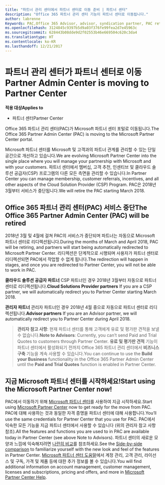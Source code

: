 ```yaml
---
title: "파트너 관리 센터에서 파트너 센터로 이동 준비 | 파트너 센터"
description: "Office 365 파트너 관리 센터 기능이 파트너 센터로 이동됩니다."
author: labrenne
Keywords: PAC,Office 365 Advisor, advisor, syndication partner, PAC retire, PAC retiring
ms.openlocfilehash: 3124845c9397b5d9a03f376fe99fea2d7e45963c
ms.sourcegitcommit: 628443b08dde9d2f02553b46e669504c620c3da4
ms.translationtype: HT
ms.contentlocale: ko-KR
ms.lasthandoff: 12/21/2017
---
```

# <a name="partner-admin-center-is-moving-to-partner-center"></a><span data-ttu-id="82888-103">파트너 관리 센터가 파트너 센터로 이동</span><span class="sxs-lookup"><span data-stu-id="82888-103">Partner Admin Center is moving to Partner Center</span></span>

**<span data-ttu-id="82888-104">적용 대상</span><span class="sxs-lookup"><span data-stu-id="82888-104">Applies to</span></span>**

-  <span data-ttu-id="82888-105">파트너 센터</span><span class="sxs-lookup"><span data-stu-id="82888-105">Partner Center</span></span>

<span data-ttu-id="82888-106">Office 365 파트너 관리 센터(PAC)가 Microsoft 파트너 센터 포털로 이동됩니다.</span><span class="sxs-lookup"><span data-stu-id="82888-106">The Office 365 Partner Admin Center (PAC) is moving to the Microsoft Partner Center portal.</span></span>

<span data-ttu-id="82888-107">Microsoft 파트너 센터를 Microsoft 및 고객과의 파트너 관계를 관리할 수 있는 단일 공간으로 개선하고 있습니다.</span><span class="sxs-lookup"><span data-stu-id="82888-107">We are evolving Microsoft Partner Center into the single place where you will manage your partnership with Microsoft and with your customers.</span></span> <span data-ttu-id="82888-108">파트너 센터에서 멤버십, 고객 추천, 인센티브 및 클라우드 솔루션 공급자(CSP) 프로그램의 다른 모든 측면을 관리할 수 있습니다.</span><span class="sxs-lookup"><span data-stu-id="82888-108">In Partner Center you can manage membership, customer referrals, incentives, and all other aspects of the Cloud Solution Provider (CSP) Program.</span></span> <span data-ttu-id="82888-109">PAC은 2018년 3월부터 서비스가 중단됩니다.</span><span class="sxs-lookup"><span data-stu-id="82888-109">We will retire the PAC starting March 2018.</span></span>

## <a name="the-office-365-partner-admin-center-pac-will-be-retired"></a><span data-ttu-id="82888-110">Office 365 파트너 관리 센터(PAC) 서비스 중단</span><span class="sxs-lookup"><span data-stu-id="82888-110">The Office 365 Partner Admin Center (PAC) will be retired</span></span>

<span data-ttu-id="82888-111">2018년 3월 및 4월에 걸쳐 PAC의 서비스가 중단되며 파트너는 자동으로 Microsoft 파트너 센터로 리디렉션됩니다.</span><span class="sxs-lookup"><span data-stu-id="82888-111">During the months of March and April 2018, PAC will be retiring, and partners will start being automatically redirected to Microsoft Partner Center.</span></span> <span data-ttu-id="82888-112">리디렉션은 단계적으로 시행되며 사용자가 파트너 센터로 리디렉션되면 PAC에서 작업할 수 없게 됩니다.</span><span class="sxs-lookup"><span data-stu-id="82888-112">The redirection will happen in stages, and once you are redirected to Partner Center, you will not be able to work in PAC.</span></span> 

<span data-ttu-id="82888-113">**클라우드 솔루션 공급자 파트너** CSP 파트너인 경우 2018년 3월부터 자동으로 파트너 센터로 리디렉션됩니다.</span><span class="sxs-lookup"><span data-stu-id="82888-113">**Cloud Solutions Provider partners** If you are a CSP partner, we will automatically redirect you to Partner Center starting March 2018.</span></span> 

<span data-ttu-id="82888-114">**관리자 파트너** 관리자 파트너인 경우 2018년 4월 중으로 자동으로 파트너 센터로 리디렉션됩니다.</span><span class="sxs-lookup"><span data-stu-id="82888-114">**Advisor partners** If you are an Advisor partner, we will automatically redirect you to Partner Center during April 2018.</span></span>

><span data-ttu-id="82888-115">**관리자 참고 사항**: 현재 파트너 센터를 통해 고객에게 유료 및 평가판 견적을 보낼 수 없습니다.</span><span class="sxs-lookup"><span data-stu-id="82888-115">**Note to Advisors**:  Currently, you can’t send Paid and Trial Quotes to customers through Partner Center.</span></span>  <span data-ttu-id="82888-116">**유료 및 평가판 견적** 기능이 파트너 센터에서 활성화되기 전까지 Office 365 파트너 관리 센터에서 **비즈니스 구축** 기능을 계속 사용할 수 있습니다.</span><span class="sxs-lookup"><span data-stu-id="82888-116">You can continue to use the **Build your Business** functionality in the Office 365 Partner Admin Center until the **Paid and Trial Quotes** function is enabled in Partner Center.</span></span>

## <a name="start-using-the-microsoft-partner-center-now"></a><span data-ttu-id="82888-117">지금 Microsoft 파트너 센터를 시작하세요!</span><span class="sxs-lookup"><span data-stu-id="82888-117">Start using the Microsoft Partner Center now!</span></span>

<span data-ttu-id="82888-118">PAC에서 이동하기 위해 [Microsoft 파트너 센터](https://partnercenter.microsoft.com/)를 사용하여 지금 시작하세요.</span><span class="sxs-lookup"><span data-stu-id="82888-118">Start using [Microsoft Partner Center](https://partnercenter.microsoft.com/)  now to get ready for the move from PAC.</span></span>  <span data-ttu-id="82888-119">PAC에 대해 사용하는 것과 동일한 자격 증명을 파트너 센터에 대해 사용합니다.</span><span class="sxs-lookup"><span data-stu-id="82888-119">You’ll use the same credentials for Partner Center that you use for PAC.</span></span> <span data-ttu-id="82888-120">PAC에서 익숙한 모든 기능을 지금 파트너 센터에서 사용할 수 있습니다 (위의 관리자 참고 사항 참조).</span><span class="sxs-lookup"><span data-stu-id="82888-120">All the features and functions you are used to in PAC are available today in Partner Center (see above Note to Advisors).</span></span> <span data-ttu-id="82888-121">파트너 센터의 새로운 모양과 느낌에 익숙해지려면 [나란히 비교](moving-from-pac-to-pc.md)를 참조하세요.</span><span class="sxs-lookup"><span data-stu-id="82888-121">See the [Side-by-side comparison](moving-from-pac-to-pc.md)  to familiarize yourself with the new look and feel of the features in Partner Center.</span></span>  <span data-ttu-id="82888-122">[Microsoft 파트너 센터 도움말](https://partnercenter.microsoft.com/partner/help)에서 계정 관리, 고객 관리, 라이선스 및 구독, 가격 및 제품 등에 대한 추가 정보를 볼 수 있습니다.</span><span class="sxs-lookup"><span data-stu-id="82888-122">You will find additional information on account management, customer management, licenses and subscriptions, pricing and offers, and more in [Microsoft Partner Center Help](https://partnercenter.microsoft.com/partner/help).</span></span>

 